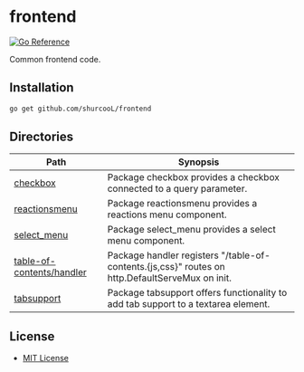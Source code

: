 frontend
========

[![Go Reference](https://pkg.go.dev/badge/github.com/shurcooL/frontend.svg)](https://pkg.go.dev/github.com/shurcooL/frontend)

Common frontend code.

Installation
------------

```sh
go get github.com/shurcooL/frontend
```

Directories
-----------

| Path                                                                                                   | Synopsis                                                                                        |
|--------------------------------------------------------------------------------------------------------|-------------------------------------------------------------------------------------------------|
| [checkbox](https://pkg.go.dev/github.com/shurcooL/frontend/checkbox)                                   | Package checkbox provides a checkbox connected to a query parameter.                            |
| [reactionsmenu](https://pkg.go.dev/github.com/shurcooL/frontend/reactionsmenu)                         | Package reactionsmenu provides a reactions menu component.                                      |
| [select_menu](https://pkg.go.dev/github.com/shurcooL/frontend/select_menu)                             | Package select_menu provides a select menu component.                                           |
| [table-of-contents/handler](https://pkg.go.dev/github.com/shurcooL/frontend/table-of-contents/handler) | Package handler registers "/table-of-contents.{js,css}" routes on http.DefaultServeMux on init. |
| [tabsupport](https://pkg.go.dev/github.com/shurcooL/frontend/tabsupport)                               | Package tabsupport offers functionality to add tab support to a textarea element.               |

License
-------

-	[MIT License](LICENSE)
